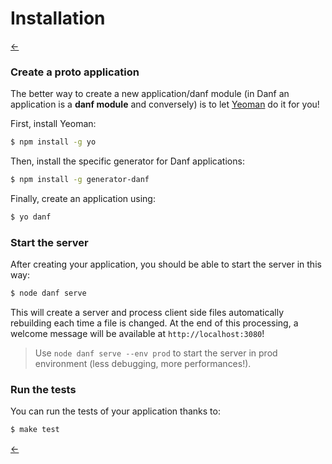 Installation
============

[←](index.md)

### Create a proto application

The better way to create a new application/danf module (in Danf an application is a **danf module** and conversely) is to let [Yeoman](http://yeoman.io/) do it for you!

First, install Yeoman:
```sh
$ npm install -g yo
```

Then, install the specific generator for Danf applications:
```sh
$ npm install -g generator-danf
```

Finally, create an application using:
```sh
$ yo danf
```

### Start the server

After creating your application, you should be able to start the server in this way:
```sh
$ node danf serve
```

This will create a server and process client side files automatically rebuilding each time a file is changed.
At the end of this processing, a welcome message will be available at `http://localhost:3080`!

> Use `node danf serve --env prod` to start the server in prod environment (less debugging, more performances!).

### Run the tests

You can run the tests of your application thanks to:
```sh
$ make test
```

[←](index.md)
